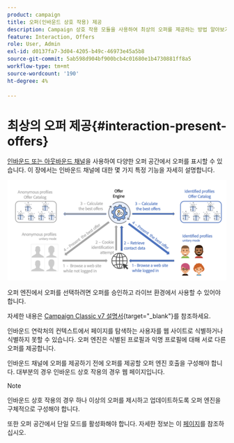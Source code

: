 ```yaml
---
product: campaign
title: 오퍼(인바운드 상호 작용) 제공
description: Campaign 상호 작용 모듈을 사용하여 최상의 오퍼를 제공하는 방법 알아보기
feature: Interaction, Offers
role: User, Admin
exl-id: d0137fa7-3d04-4205-b49c-46973e45a5b8
source-git-commit: 5ab598d904bf900bcb4c01680e1b4730881ff8a5
workflow-type: tm+mt
source-wordcount: '190'
ht-degree: 4%

---
```


# 최상의 오퍼 제공{#interaction-present-offers}

[인바운드 또는 아웃바운드 채널](interaction-architecture.md#interaction-types)을 사용하여 다양한 오퍼 공간에서 오퍼를 표시할 수 있습니다. 이 장에서는 인바운드 채널에 대한 몇 가지 특정 기능을 자세히 설명합니다.

![](assets/inbound-interactions.png)

오퍼 엔진에서 오퍼를 선택하려면 오퍼를 승인하고 라이브 환경에서 사용할 수 있어야 합니다.

자세한 내용은 [Campaign Classic v7 설명서](https://experienceleague.adobe.com/docs/campaign-classic/using/managing-offers/managing-an-offer-catalog/approving-and-activating-an-offer.html#approving-offer-content){target="_blank"}를 참조하세요.

인바운드 연락처의 컨텍스트에서 페이지를 탐색하는 사용자를 웹 사이트로 식별하거나 식별하지 못할 수 있습니다. 오퍼 엔진은 식별된 프로필과 익명 프로필에 대해 서로 다른 오퍼를 제공합니다.

인바운드 채널에 오퍼를 제공하기 전에 오퍼를 제공할 오퍼 엔진 호출을 구성해야 합니다. 대부분의 경우 인바운드 상호 작용의 경우 웹 페이지입니다.

>[!NOTE]
>
>인바운드 상호 작용의 경우 하나 이상의 오퍼를 제시하고 업데이트하도록 오퍼 엔진을 구체적으로 구성해야 합니다.
>
>또한 오퍼 공간에서 단일 모드를 활성화해야 합니다. 자세한 정보는 이 [페이지](interaction-offer-spaces.md)를 참조하십시오.
